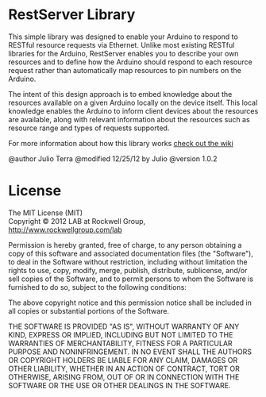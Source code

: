 RestServer Library
==================
   
This simple library was designed to enable your Arduino to respond to RESTful resource requests via Ethernet. Unlike most existing RESTful libraries for the Arduino, RestServer enables you to describe your own resources and to define how the Arduino should respond to each resource request rather than automatically map resources to pin numbers on the Arduino.  
  
The intent of this design approach is to embed knowledge about the resources available on a given Arduino locally on the device itself. This local knowledge enables the Arduino to inform client devices about the resources are available, along with relevant information about the resources such as resource range and types of requests supported.  
  
For more information about how this library works [check out the wiki](https://github.com/julioterra/Arduino_Rest_Server/wiki)
   
@author Julio Terra
@modified 12/25/12 by Julio
@version 1.0.2

  
License  
=======  
  
The MIT License (MIT)  
Copyright © 2012 LAB at Rockwell Group, http://www.rockwellgroup.com/lab  
  
Permission is hereby granted, free of charge, to any person obtaining a copy of this software and associated documentation files (the "Software"), to deal in the Software without restriction, including without limitation the rights to use, copy, modify, merge, publish, distribute, sublicense, and/or sell copies of the Software, and to permit persons to whom the Software is furnished to do so, subject to the following conditions:  
  
The above copyright notice and this permission notice shall be included in all copies or substantial portions of the Software.  
  
THE SOFTWARE IS PROVIDED "AS IS", WITHOUT WARRANTY OF ANY KIND, EXPRESS OR IMPLIED, INCLUDING BUT NOT LIMITED TO THE WARRANTIES OF MERCHANTABILITY, FITNESS FOR A PARTICULAR PURPOSE AND NONINFRINGEMENT. IN NO EVENT SHALL THE AUTHORS OR COPYRIGHT HOLDERS BE LIABLE FOR ANY CLAIM, DAMAGES OR OTHER LIABILITY, WHETHER IN AN ACTION OF CONTRACT, TORT OR OTHERWISE, ARISING FROM, OUT OF OR IN CONNECTION WITH THE SOFTWARE OR THE USE OR OTHER DEALINGS IN THE SOFTWARE.  
